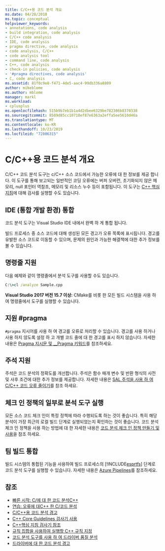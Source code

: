 ```yaml
---
title: C/C++용 코드 분석 개요
ms.date: 04/28/2018
ms.topic: conceptual
helpviewer_keywords:
- annotations, code analysis
- build integration, code analysis
- C/C++ code analysis
- IDE, code analysis
- pragma directive, code analysis
- code analysis, C/C++
- code analysis tool
- command line, code analysis
- C++, code analysis
- check-in policies, code analysis
- '#pragma directives, code analysis'
- C, code analysis
ms.assetid: 81f0c9e8-f471-4de5-aac4-99db336a8809
author: mikeblome
ms.author: mblome
manager: markl
ms.workload:
- cplusplus
ms.openlocfilehash: 515b9b7eb1b1a4d2dbee6329be782386b8370338
ms.sourcegitcommit: 8589d85cc10710ef87e6363a2effa5ee5610d46a
ms.translationtype: MT
ms.contentlocale: ko-KR
ms.lasthandoff: 10/23/2019
ms.locfileid: "72806315"
---
```

# <a name="code-analysis-for-cc-overview"></a>C/C++용 코드 분석 개요

C/C++ 코드 분석 도구는 c/C++ 소스 코드에서 가능한 오류에 대 한 정보를 제공 합니다. 이 도구를 통해 보고되는 일반적인 코딩 오류에는 버퍼 오버런, 초기화되지 않은 메모리, null 포인터 역참조, 메모리 및 리소스 누수 등이 포함됩니다. 이 도구는 [ C++ 핵심 지침](https://github.com/isocpp/CppCoreGuidelines/blob/master/CppCoreGuidelines.md)에 대해 검사를 실행할 수도 있습니다.

## <a name="ide-integrated-development-environment-integration"></a>IDE (통합 개발 환경) 통합

코드 분석 도구는 Visual Studio IDE 내에서 완벽 하 게 통합 됩니다.

빌드 프로세스 중 소스 코드에 대해 생성된 모든 경고가 오류 목록에 표시됩니다. 경고를 유발한 소스 코드로 이동할 수 있으며, 문제의 원인과 가능한 해결책에 대한 추가 정보를 볼 수 있습니다.

## <a name="command-line-support"></a>명령줄 지원

다음 예제와 같이 명령줄에서 분석 도구를 사용할 수도 있습니다.

```cmd
C:\>cl /analyze Sample.cpp
```

**Visual Studio 2017 버전 15.7 이상:** CMake를 비롯 한 모든 빌드 시스템을 사용 하 여 명령줄에서 도구를 실행할 수 있습니다.

## <a name="pragma-support"></a>지원 #pragma

`#pragma` 지시어를 사용 하 여 경고를 오류로 처리할 수 있습니다. 경고를 사용 하거나 사용 하지 않도록 설정 하 고 개별 코드 줄에 대 한 경고를 표시 하지 않습니다. 자세한 내용은 [Pragma 지시문 및 __Pragma 키워드](/cpp/preprocessor/pragma-directives-and-the-pragma-keyword)를 참조하세요.

## <a name="annotation-support"></a>주석 지원

주석은 코드 분석의 정확도를 개선합니다. 주석은 함수 매개 변수 및 반환 형식의 사전 및 사후 조건에 대한 추가 정보를 제공합니다. 자세한 내용은 [SAL 주석을 사용 하 여 C/C++ 코드 오류 줄이기](../code-quality/using-sal-annotations-to-reduce-c-cpp-code-defects.md)를 참조 하세요.

## <a name="run-analysis-tool-as-part-of-check-in-policy"></a>체크 인 정책의 일부로 분석 도구 실행

모든 소스 코드 체크 인이 특정 정책에 따라 수행되도록 하는 것이 좋습니다. 특히 해당 분석이 가장 최근의 로컬 빌드 단계로 실행되었는지 확인하는 것이 좋습니다. 코드 분석 체크 인 정책을 사용 하는 방법에 대 한 자세한 내용은 [코드 분석 체크 인 정책 만들기 및 사용](../code-quality/how-to-create-or-update-standard-code-analysis-check-in-policies.md)을 참조 하세요.

## <a name="team-build-integration"></a>팀 빌드 통합

빌드 시스템의 통합된 기능을 사용하여 빌드 프로세스의 [!INCLUDE[esprtfs](../code-quality/includes/esprtfs_md.md)] 단계로 코드 분석 도구를 실행할 수 있습니다. 자세한 내용은 [Azure Pipelines](/azure/devops/pipelines/index?view=vsts)를 참조하세요.

## <a name="see-also"></a>참조

- [빠른 시작: C/에 대 한 코드 분석C++](quick-start-code-analysis-for-c-cpp.md)
- [연습: 오류에 대C++ 한 C/코드 분석](walkthrough-analyzing-c-cpp-code-for-defects.md)
- [C/C++용 코드 분석 경고](code-analysis-for-c-cpp-warnings.md)
- [C++ Core Guidelines 검사기 사용](using-the-cpp-core-guidelines-checkers.md)
- [C++핵심 지침 검사기 참조](code-analysis-for-cpp-corecheck.md)
- [규칙 집합을 사용하여 실행할 C++ 규칙 지정](using-rule-sets-to-specify-the-cpp-rules-to-run.md)
- [코드 분석 도구를 사용 하 여 드라이버 품질 분석](/windows-hardware/drivers/develop/analyzing-driver-quality-by-using-code-analysis-tools)
- [드라이버에 대 한 코드 분석 경고](/windows-hardware/drivers/devtest/prefast-for-drivers-warnings)
